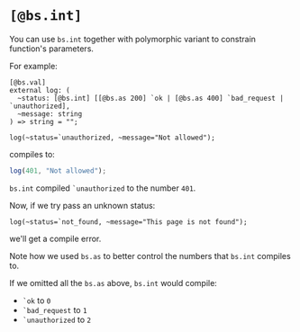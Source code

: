 # `[@bs.int]`

You can use `bs.int` together with polymorphic variant to constrain function's parameters.

For example:

```reason
[@bs.val]
external log: (
  ~status: [@bs.int] [[@bs.as 200] `ok | [@bs.as 400] `bad_request | `unauthorized],
  ~message: string
) => string = "";

log(~status=`unauthorized, ~message="Not allowed");
```

compiles to:

```js
log(401, "Not allowed");
```

`bs.int` compiled `` `unauthorized `` to the number `401`.

Now, if we try pass an unknown status:

```reason
log(~status=`not_found, ~message="This page is not found");
```

we'll get a compile error.

Note how we used `bs.as` to better control the numbers that `bs.int` compiles to.

If we omitted all the `bs.as` above, `bs.int` would compile:

- `` `ok `` to `0`
- `` `bad_request `` to `1`
- `` `unauthorized `` to `2`
